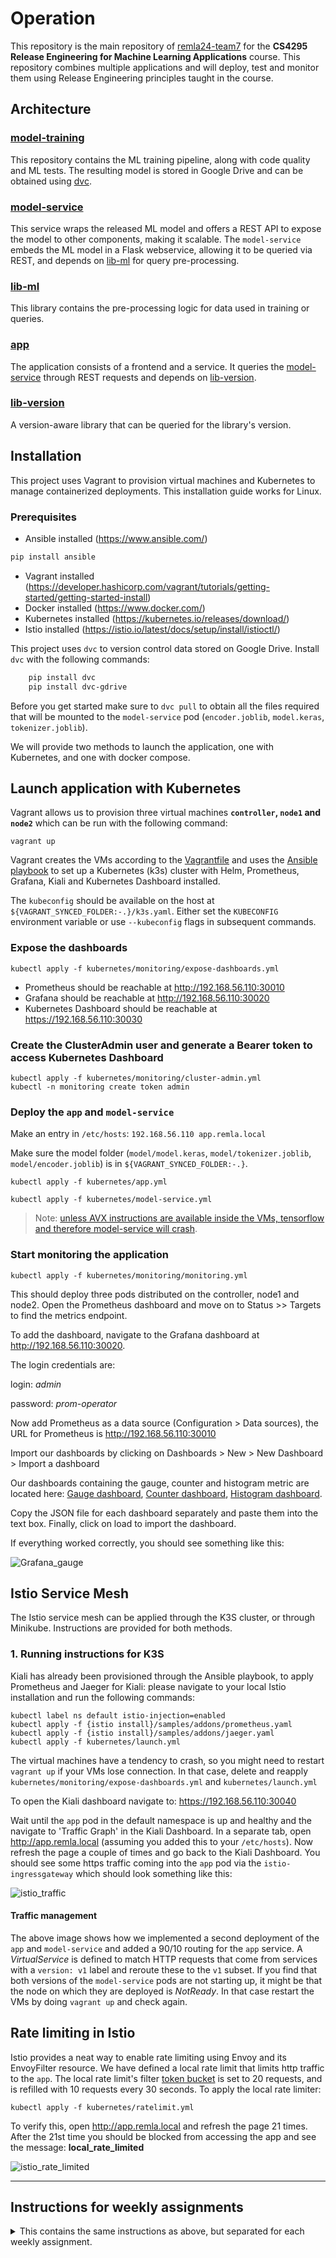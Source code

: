 # Operation
This repository is the main repository of [remla24-team7](https://github.com/remla24-team7/) for the **CS4295 Release Engineering for Machine Learning Applications** course. This repository combines multiple applications and will deploy, test and monitor them using Release Engineering principles taught in the course. 

## Architecture

### [model-training](https://github.com/remla24-team7/model-training)
This repository contains the ML training pipeline, along with code quality and ML tests. The resulting model is stored in Google Drive and can be obtained using [dvc](https://dvc.org/).

### [model-service](https://github.com/remla24-team7/model-service)
This service wraps the released ML model and offers a REST API to expose the model to other components, making it scalable. The `model-service` embeds the ML model in a Flask webservice, allowing it to be queried via REST, and depends on [lib-ml](https://github.com/remla24-team7/lib-ml) for query pre-processing.

### [lib-ml](https://github.com/remla24-team7/lib-ml)
This library contains the pre-processing logic for data used in training or queries.

### [app](https://github.com/remla24-team7/app)
The application consists of a frontend and a service. It queries the [model-service](https://github.com/remla24-team7/model-service) through REST requests and depends on [lib-version](https://github.com/remla24-team7/lib-version).

### [lib-version](https://github.com/remla24-team7/lib-version)
A version-aware library that can be queried for the library's version.



## Installation
This project uses Vagrant to provision virtual machines and Kubernetes to manage containerized deployments. This installation guide works for Linux.

### Prerequisites

- Ansible installed (https://www.ansible.com/)
```bash
pip install ansible
```
- Vagrant installed (https://developer.hashicorp.com/vagrant/tutorials/getting-started/getting-started-install)
- Docker installed (https://www.docker.com/)
- Kubernetes installed (https://kubernetes.io/releases/download/)
- Istio installed (https://istio.io/latest/docs/setup/install/istioctl/)

This project uses `dvc` to version control data stored on Google Drive. Install `dvc` with the following commands:

```bash
    pip install dvc
    pip install dvc-gdrive
```

Before you get started make sure to `dvc pull` to obtain all the files required that will be mounted to the `model-service` pod (`encoder.joblib`, `model.keras`, `tokenizer.joblib`).

We will provide two methods to launch the application, one with Kubernetes, and one with docker compose.

## Launch application with Kubernetes
Vagrant allows us to provision three virtual machines **`controller`, `node1` and `node2`** which can be run with the following command:

    vagrant up

Vagrant creates the VMs according to the [Vagrantfile](Vagrantfile) and uses the [Ansible playbook](ansible/playbook.yml) to set up a Kubernetes (k3s) cluster with Helm, Prometheus, Grafana, Kiali and Kubernetes Dashboard installed.

The `kubeconfig` should be available on the host at `${VAGRANT_SYNCED_FOLDER:-.}/k3s.yaml`. Either set the `KUBECONFIG` environment variable or use `--kubeconfig` flags in subsequent commands.

### Expose the dashboards

    kubectl apply -f kubernetes/monitoring/expose-dashboards.yml

- Prometheus should be reachable at http://192.168.56.110:30010
- Grafana should be reachable at http://192.168.56.110:30020
- Kubernetes Dashboard should be reachable at https://192.168.56.110:30030

### Create the ClusterAdmin user and generate a Bearer token to access Kubernetes Dashboard

    kubectl apply -f kubernetes/monitoring/cluster-admin.yml
    kubectl -n monitoring create token admin

### Deploy the `app` and `model-service`

Make an entry in `/etc/hosts`: `192.168.56.110 app.remla.local`

Make sure the model folder (`model/model.keras`, `model/tokenizer.joblib`, `model/encoder.joblib`) is in `${VAGRANT_SYNCED_FOLDER:-.}`.

    kubectl apply -f kubernetes/app.yml

    kubectl apply -f kubernetes/model-service.yml

> Note: [unless AVX instructions are available inside the VMs, tensorflow and therefore model-service will crash](https://stackoverflow.com/questions/65780506/how-to-enable-avx-avx2-in-virtualbox-6-1-16-with-ubuntu-20-04-64bit).

### Start monitoring the application

    kubectl apply -f kubernetes/monitoring/monitoring.yml

This should deploy three pods distributed on the controller, node1 and node2. Open the Prometheus dashboard and move on to Status >> Targets to find the metrics endpoint. 

To add the dashboard, navigate to the Grafana dashboard at http://192.168.56.110:30020. 

The login credentials are:

login: *admin*

password: *prom-operator*

Now add Prometheus as a data source (Configuration > Data sources), the URL for Prometheus is http://192.168.56.110:30010

Import our dashboards by clicking on Dashboards > New > New Dashboard > Import a dashboard

Our dashboards containing the gauge, counter and histogram metric are located here: [Gauge dashboard](./kubernetes/monitoring/remla24-team7-monitoring-counter.json), [Counter dashboard](./kubernetes/monitoring/remla24-team7-monitoring-counter.json), [Histogram dashboard](./kubernetes/monitoring/remla24-team7-monitoring-histogram.json).

Copy the JSON file for each dashboard separately and paste them into the text box. Finally, click on load to import the dashboard. 

If everything worked correctly, you should see something like this:

![Grafana_gauge](./images/Grafana_gauge.png)


## Istio Service Mesh
The Istio service mesh can be applied through the K3S cluster, or through Minikube. Instructions are provided for both methods.
### 1. Running instructions for K3S

Kiali has already been provisioned through the Ansible playbook, to apply Prometheus and Jaeger for Kiali: please navigate to your local Istio installation and run the following commands:

    kubectl label ns default istio-injection=enabled
    kubectl apply -f {istio install}/samples/addons/prometheus.yaml
    kubectl apply -f {istio install}/samples/addons/jaeger.yaml
    kubectl apply -f kubernetes/launch.yml

The virtual machines have a tendency to crash, so you might need to restart `vagrant up` if your VMs lose connection. In that case, delete and reapply `kubernetes/monitoring/expose-dashboards.yml` and `kubernetes/launch.yml`

To open the Kiali dashboard navigate to: https://192.168.56.110:30040

Wait until the `app` pod in the default namespace is up and healthy and the navigate to 'Traffic Graph' in the Kiali Dashboard. In a separate tab, open http://app.remla.local (assuming you added this to your `/etc/hosts`). Now refresh the page a couple of times and go back to the Kiali Dashboard. You should see some https traffic coming into the `app` pod via the `istio-ingressgateway` which should look something like this:

![istio_traffic](./images/istio_traffic_management.png)

#### Traffic management
The above image shows how we implemented a second deployment of the `app` and `model-service` and added a 90/10 routing for the `app` service. A *VirtualService* is defined to match HTTP requests that come from services with a `version: v1` label and reroute these to the `v1` subset. If you find that both versions of the `model-service` pods are not starting up, it might be that the node on which they are deployed is *NotReady*. In that case restart the VMs by doing `vagrant up` and check again.

## Rate limiting in Istio

Istio provides a neat way to enable rate limiting using Envoy and its EnvoyFilter resource. We have defined a local rate limit that limits http traffic to the `app`. The local rate limit's filter [token bucket](https://www.envoyproxy.io/docs/envoy/latest/api-v3/extensions/filters/http/local_ratelimit/v3/local_rate_limit.proto#envoy-v3-api-field-extensions-filters-http-local-ratelimit-v3-localratelimit-token-bucket) is set to 20 requests, and is refilled with 10 requests every 30 seconds. To apply the local rate limiter:

    kubectl apply -f kubernetes/ratelimit.yml

To verify this, open http://app.remla.local and refresh the page 21 times. After the 21st time you should be blocked from accessing the app and see the message: **local_rate_limited**

![istio_rate_limited](./images/Istio_rate_limited.png)

---
## Instructions for weekly assignments

<details>
<summary> This contains the same instructions as above, but separated for each weekly assignment.</summary>

## A2: Launch application with docker compose

We provide three Compose configurations:

To use our image releases:
    docker compose up  

To build from Dockerfiles on the remote `main` branches:
    docker compose -f docker-compose.git.yml up --build

To build from Dockerfiles in locally cloned repositories.
    docker compose -f docker-compose.local.yml up --build

## A3: Vagrant/Kubernetes

### Provision the VMs

`vagrant up`

Vagrant creates the VMs according to the [Vagrantfile](Vagrantfile) and uses the [Ansible playbook](ansible/playbook.yml) to set up a Kubernetes (k3s) cluster with Helm, Prometheus, Grafana, and Kubernetes Dashboard installed.

The `kubeconfig` should be available on the host at `${VAGRANT_SYNCED_FOLDER:-.}/k3s.yaml`. Either set the `KUBECONFIG` environment variable or use `--kubeconfig` flags in subsequent commands.

### Expose the dashboards

`kubectl apply -f kubernetes/monitoring/expose-dashboards.yml`

- Prometheus should be reachable at http://192.168.56.110:30010
- Grafana should be reachable at http://192.168.56.110:30020
- Kubernetes Dashboard should be reachable at https://192.168.56.110:30030
- Kiali Dashboard should be reachable at https://192.168.56.110:30040

### Create the ClusterAdmin user and generate a Bearer token to access Kubernetes Dashboard

`kubectl apply -f kubernetes/monitoring/cluster-admin.yml`

`kubectl -n monitoring create token admin`

### Deploy the `app` and `model-service`

Make an entry in `/etc/hosts`: `192.168.56.110 app.remla.local`

Make sure the model folder (`model/model.keras`, `model/tokenizer.joblib`, `model/encoder.joblib`) is in `${VAGRANT_SYNCED_FOLDER:-.}`.

`kubectl apply -f kubernetes/app.yml`

`kubectl apply -f kubernetes/model-service.yml`

> Note: [unless AVX instructions are available inside the VMs, tensorflow and therefore model-service will crash](https://stackoverflow.com/questions/65780506/how-to-enable-avx-avx2-in-virtualbox-6-1-16-with-ubuntu-20-04-64bit).

### Start monitoring the application

    kubectl apply -f kubernetes/monitoring/monitoring_example.yml

This should deploy three pods distributed on the controller, node1 and node2. Open the Prometheus dashboard and move on to Status >> Targets to find the metrics endpoint. 

To add the dashboard, navigate to the Grafana dashboard at http://192.168.56.110:30020. 

To obtain the password for the Grafana dashboard run the following command:

    kubectl get secret --namespace monitoring grafana -o jsonpath="{.data.admin-password}" | base64 --decode ; echo

The login credentials are:

login: admin

password: *generated from command above*

Now add Prometheus as a data source (Configuration > Data sources), the URL for Prometheus is http://192.168.56.110:30010

And add the JSON dashboard located in `kubernetes/monitoring/remla24-team7-dashboard.json`

## A5: Istio Service Mesh
The Istio service mesh can be applied through the K3S cluster, or through Minikube. Instructions are provided for both methods.
### 1. Running instructions for K3S

Kiali has already been provisioned through the Ansible playbook, to apply Prometheus and Jaeger for Kiali: please navigate to your local Istio installation and run the following commands:

    kubectl label ns default istio-injection=enabled
    kubectl apply -f {istio install}/samples/addons/prometheus.yaml
    kubectl apply -f {istio install}/samples/addons/jaeger.yaml
    kubectl apply -f kubernetes/launch.yml

The virtual machines have a tendency to crash, so you might need to restart `vagrant up` if your VMs lose connection. In that case, delete and reapply `kubernetes/monitoring/expose-dashboards.yml` and `kubernetes/launch.yml`

To open the Kiali dashboard navigate to: https://192.168.56.110:30040

Wait until the `app` pod in the default namespace is up and healthy and the navigate to 'Traffic Graph' in the Kiali Dashboard. In a separate tab, open http://app.remla.local (assuming you added this to your `/etc/hosts`). Now refresh the page a couple of times and go back to the Kiali Dashboard. You should see some https traffic coming into the `app` pod via the `istio-ingressgateway` which should look something like this:

![istio_traffic](./images/istio_traffic_management.png)

#### Traffic management
The above image shows how we implemented a second deployment of the `app` and `model-service` and added a 90/10 routing for the `app` service. A *VirtualService* is defined to match HTTP requests that come from services with a `version: v1` label and reroute these to the `v1` subset. If you find that both versions of the `model-service` pods are not starting up, it might be that the node on which they are deployed is *NotReady*. In that case restart the VMs by doing `vagrant up` and check again.

### 2. Running instructions for Minikube
```
minikube start
istioctl install
kubectl apply -f {istio install}/samples/addons/prometheus.yaml
kubectl apply -f {istio install}/samples/addons/jaeger.yaml
kubectl apply -f {istio install}/samples/addons/kiali.yaml
kubectl apply -f kubernetes/launch.yml

minikube tunnel
```

To then open the kiali dashboard

```
istioctl dashboard kiali
```

## Rate limiting in Istio

Istio provides a neat way to enable rate limiting using Envoy and its EnvoyFilter resource. We have defined a local rate limit that limits http traffic to the `app`. The local rate limit's filter [token bucket](https://www.envoyproxy.io/docs/envoy/latest/api-v3/extensions/filters/http/local_ratelimit/v3/local_rate_limit.proto#envoy-v3-api-field-extensions-filters-http-local-ratelimit-v3-localratelimit-token-bucket) is set to 20 requests, and is refilled with 10 requests every 30 seconds. To apply the local rate limiter:

    kubectl apply -f kubernetes/ratelimit.yml

To verify this, open http://app.remla.local and refresh the page 21 times. After the 21st time you should be blocked from accessing the app and see the message: **local_rate_limited**

![istio_rate_limited](./images/Istio_rate_limited.png)

</details>